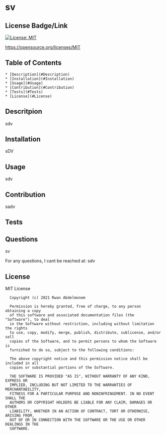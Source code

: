 
  # sv

  ## License Badge/Link
  [![License: MIT](https://img.shields.io/badge/License-MIT-yellow.svg)](https://opensource.org/licenses/MIT)

  https://opensource.org/licenses/MIT
  ## Table of Contents
    * [Description](#Description)
    * [Installation](#Installation)
    * [Usage](#Usage)
    * [Contribution](#Contribution)
    * [Tests](#Tests)
    * [License](#License)

  ## Descritpion
  sdv

  ## Installation
  sDV

  ## Usage
  sdv

  ## Contribution
  sadv

  ## Tests
  

  ## Questions
  sv

  For any questions, I cant be reached at:
  sdv


  ## License
  MIT License

      Copyright (c) 2021 Rwan Abdelmonem
      
      Permission is hereby granted, free of charge, to any person obtaining a copy
      of this software and associated documentation files (the "Software"), to deal
      in the Software without restriction, including without limitation the rights
      to use, copy, modify, merge, publish, distribute, sublicense, and/or sell
      copies of the Software, and to permit persons to whom the Software is
      furnished to do so, subject to the following conditions:
      
      The above copyright notice and this permission notice shall be included in all
      copies or substantial portions of the Software.
      
      THE SOFTWARE IS PROVIDED "AS IS", WITHOUT WARRANTY OF ANY KIND, EXPRESS OR
      IMPLIED, INCLUDING BUT NOT LIMITED TO THE WARRANTIES OF MERCHANTABILITY,
      FITNESS FOR A PARTICULAR PURPOSE AND NONINFRINGEMENT. IN NO EVENT SHALL THE
      AUTHORS OR COPYRIGHT HOLDERS BE LIABLE FOR ANY CLAIM, DAMAGES OR OTHER
      LIABILITY, WHETHER IN AN ACTION OF CONTRACT, TORT OR OTHERWISE, ARISING FROM,
      OUT OF OR IN CONNECTION WITH THE SOFTWARE OR THE USE OR OTHER DEALINGS IN THE
      SOFTWARE.
